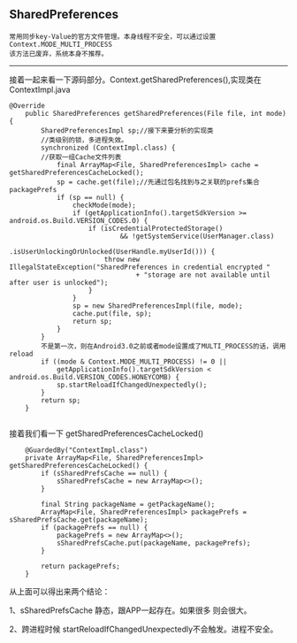 ## SharedPreferences ##
    
    常用同步key-Value的官方文件管理。本身线程不安全，可以通过设置 Context.MODE_MULTI_PROCESS
    该方法已废弃，系统本身不推荐。
    
---
接着一起来看一下源码部分。Context.getSharedPreferences(),实现类在ContextImpl.java
```
@Override
    public SharedPreferences getSharedPreferences(File file, int mode) {
        SharedPreferencesImpl sp;//接下来要分析的实现类
        //类级别的锁，多进程失效。
        synchronized (ContextImpl.class) {
        //获取一组Cache文件列表
            final ArrayMap<File, SharedPreferencesImpl> cache = getSharedPreferencesCacheLocked();
            sp = cache.get(file);//先通过包名找到与之关联的prefs集合packagePrefs
            if (sp == null) {
                checkMode(mode);
                if (getApplicationInfo().targetSdkVersion >= android.os.Build.VERSION_CODES.O) {
                    if (isCredentialProtectedStorage()
                            && !getSystemService(UserManager.class)
                                    .isUserUnlockingOrUnlocked(UserHandle.myUserId())) {
                        throw new IllegalStateException("SharedPreferences in credential encrypted "
                                + "storage are not available until after user is unlocked");
                    }
                }
                sp = new SharedPreferencesImpl(file, mode);
                cache.put(file, sp);
                return sp;
            }
        }
        不是第一次，则在Android3.0之前或者mode设置成了MULTI_PROCESS的话，调用reload
        if ((mode & Context.MODE_MULTI_PROCESS) != 0 ||
            getApplicationInfo().targetSdkVersion < android.os.Build.VERSION_CODES.HONEYCOMB) {
            sp.startReloadIfChangedUnexpectedly();
        }
        return sp;
    }
    
```

接着我们看一下 getSharedPreferencesCacheLocked()
```
    @GuardedBy("ContextImpl.class")
    private ArrayMap<File, SharedPreferencesImpl> getSharedPreferencesCacheLocked() {
        if (sSharedPrefsCache == null) {
            sSharedPrefsCache = new ArrayMap<>();
        }

        final String packageName = getPackageName();
        ArrayMap<File, SharedPreferencesImpl> packagePrefs = sSharedPrefsCache.get(packageName);
        if (packagePrefs == null) {
            packagePrefs = new ArrayMap<>();
            sSharedPrefsCache.put(packageName, packagePrefs);
        }

        return packagePrefs;
    }

```
从上面可以得出来两个结论：

1、sSharedPrefsCache 静态，跟APP一起存在。如果很多 则会很大。

2、跨进程时候 startReloadIfChangedUnexpectedly不会触发。进程不安全。

